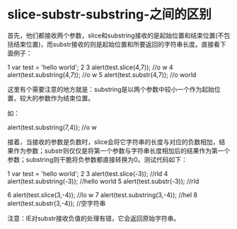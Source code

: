 # slice-substr-substring-之间的区别
首先，他们都接收两个参数，slice和substring接收的是起始位置和结束位置(不包括结束位置)，而substr接收的则是起始位置和所要返回的字符串长度。直接看下面例子：

1     var test = 'hello world';
2 
3     alert(test.slice(4,7));             //o w
4     alert(test.substring(4,7));         //o w
5     alert(test.substr(4,7));            //o world


这里有个需要注意的地方就是：substring是以两个参数中较小一个作为起始位置，较大的参数作为结束位置。

如：

alert(test.substring(7,4));          //o w

接着，当接收的参数是负数时，slice会将它字符串的长度与对应的负数相加，结果作为参数；substr则仅仅是将第一个参数与字符串长度相加后的结果作为第一个参数；substring则干脆将负参数都直接转换为0。测试代码如下：

1     var test = 'hello world';
2 
3     alert(test.slice(-3));         //rld
4     alert(test.substring(-3));     //hello world
5     alert(test.substr(-3));        //rld

6     alert(test.slice(3,-4));       //lo w
7     alert(test.substring(3,-4));   //hel
8     alert(test.substr(3,-4));      //空字符串

 注意：IE对substr接收负值的处理有错，它会返回原始字符串。
